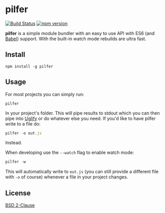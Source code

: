 # pilfer

[![Build Status](https://travis-ci.org/matthewp/pilfer.svg?branch=master)](https://travis-ci.org/matthewp/pilfer)
[![npm version](https://badge.fury.io/js/pilfer.svg)](http://badge.fury.io/js/pilfer)

**pilfer** is a simple module bundler with an easy to use API with ES6 (and [Babel](https://babeljs.io/)) support. With the built-in watch mode rebuilds are ultra fast.

## Install

```shell
npm install -g pilfer
```

## Usage

For most projects you can simply run:

```shell
pilfer
```

In your project's folder. This will pipe results to stdout which you can then pipe into [Uglify](https://github.com/mishoo/UglifyJS2) or do whatever else you need. If you'd like to have pilfer write to a file do:

```js
pilfer -o out.js
```

Instead.

When developing use the `--watch` flag to enable watch mode:

```js
pilfer -w
```

This will automatically write to `out.js` (you can still provide a different file with `-o` of course) whenever a file in your project changes.

## License

[BSD 2-Clause](https://opensource.org/licenses/BSD-2-Clause)
